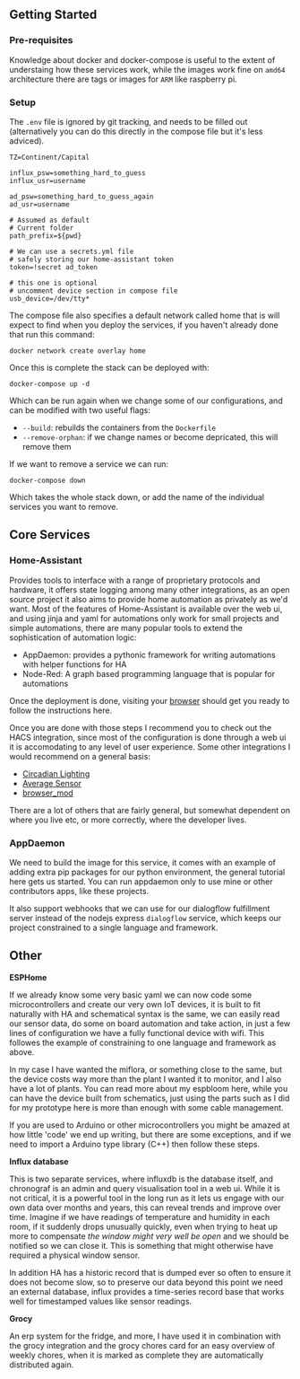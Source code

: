 ## Getting Started

### Pre-requisites

Knowledge about docker and docker-compose is useful to the extent of understaing how these services work, while the images work fine on `amd64` architecture there are tags or images for `ARM` like raspberry pi. 

### Setup

The `.env` file is ignored by git tracking, and needs to be filled out (alternatively you can do this directly in the compose file but it's less adviced).
```
TZ=Continent/Capital

influx_psw=something_hard_to_guess
influx_usr=username

ad_psw=something_hard_to_guess_again
ad_usr=username

# Assumed as default
# Current folder
path_prefix=${pwd}

# We can use a secrets.yml file
# safely storing our home-assistant token
token=!secret ad_token

# this one is optional
# uncomment device section in compose file
usb_device=/dev/tty*
```

The compose file also specifies a default network called home that is will expect to find when you deploy the services, if you haven't already done that run this command:

`docker network create overlay home`

Once this is complete the stack can be deployed with:

`docker-compose up -d`

Which can be run again when we change some of our configurations, and can be modified with two useful flags:
- `--build`: rebuilds the containers from the `Dockerfile`
- `--remove-orphan`: if we change names or become depricated, this will remove them

If we want to remove a service we can run:

`docker-compose down`

Which takes the whole stack down, or add the name of the individual services you want to remove.


## Core Services

### Home-Assistant

Provides tools to interface with a range of proprietary protocols and hardware, it offers state logging among many other integrations, as an open source project it also aims to provide home automation as privately as we'd want. Most of the features of Home-Assistant is available over the web ui, and using jinja and yaml for automations only work for small projects and simple automations, there are many popular tools to extend the sophistication of automation logic:
- AppDaemon: provides a pythonic framework for writing automations with helper functions for HA
- Node-Red: A graph based programming language that is popular for automations

Once the deployment is done, visiting your [browser](localhost:8123) should get you ready to follow the instructions here.

Once you are done with those steps I recommend you to check out the HACS integration, since most of the configuration is done through a web ui it is accomodating to any level of user experience. Some other integrations I would recommend on a general basis:
- [Circadian Lighting](https://github.com/claytonjn/hass-circadian_lighting)
- [Average Sensor](https://github.com/Limych/ha-average)
- [browser_mod](https://github.com/thomasloven/hass-browser_mod)

There are a lot of others that are fairly general, but somewhat dependent on where you live etc, or more correctly, where the developer lives.

### AppDaemon
We need to build the image for this service, it comes with an example of adding extra pip packages for our python environment, the general tutorial here gets us started. You can run appdaemon only to use mine or other contributors apps, like these projects.

It also support webhooks that we can use for our dialogflow fulfillment server instead of the nodejs express `dialogflow` service, which keeps our project constrained to a single language and framework. 


## Other
**ESPHome**

If we already know some very basic yaml we can now code some microcontrollers and create our very own IoT devices, it is built to fit naturally with HA and schematical syntax is the same, we can easily read our sensor data, do some on board automation and take action, in just a few lines of configuration we have a fully functional device with wifi. This followes the example of constraining to one language and framework as above.

In my case I have wanted the miflora, or something close to the same, but the device costs way more than the plant I wanted it to monitor, and I also have a lot of plants.
You can read more about my espbloom here, while you can have the device built from schematics, just using the parts such as I did for my prototype here is more than enough with some cable management.

If you are used to Arduino or other microcontrollers you might be amazed at how little 'code' we end up writing, but there are some exceptions, and if we need to import a Arduino type library (C++) then follow these steps.

**Influx database**

This is two separate services, where influxdb is the database itself, and chronograf is an admin and query visualisation tool in a web ui.
While it is not critical, it is a powerful tool in the long run as it lets us engage with our own data over months and years, this can reveal trends and improve over time. Imagine if we have readings of temperature and humidity in each room, if it suddenly drops unusually quickly, even when trying to heat up more to compensate _the window might very well be open_ and we should be notified so we can close it. This is something that might otherwise have required a physical window sensor.

In addition HA has a historic record that is dumped ever so often to ensure it does not become slow, so to preserve our data beyond this point we need an external database, influx provides a time-series record base that works well for timestamped values like sensor readings.

**Grocy**

An erp system for the fridge, and more, I have used it in combination with the grocy integration and the grocy chores card for an easy overview of weekly chores, when it is marked as complete they are automatically distributed again.


